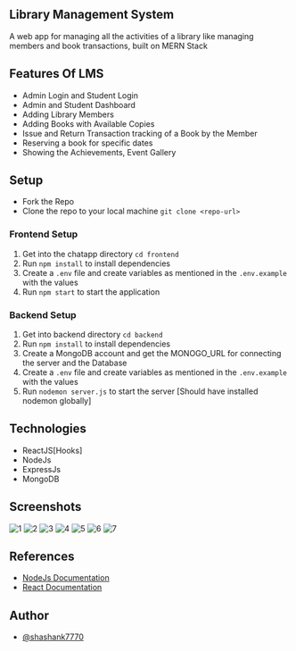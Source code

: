 ## Library Management System
A web app for managing all the activities of a library like managing members and book transactions, built on MERN Stack

## Features Of LMS
- Admin Login and Student Login
- Admin and Student Dashboard
- Adding Library Members
- Adding Books with Available Copies
- Issue and Return Transaction tracking of a Book by the Member
- Reserving a book for specific dates
- Showing the Achievements, Event Gallery

## Setup
- Fork the Repo
- Clone the repo to your local machine
  `git clone <repo-url>`

### Frontend Setup
1. Get into the chatapp directory
   `cd frontend`
2. Run `npm install` to install dependencies
3. Create a `.env` file and create variables as mentioned in the `.env.example` with the values
4. Run `npm start` to start the application

### Backend Setup
1. Get into backend directory `cd backend`
2. Run `npm install` to install dependencies
3. Create a MongoDB account and get the MONOGO_URL for connecting the server and the Database
4. Create a `.env` file and create variables as mentioned in the `.env.example` with the values
5. Run `nodemon server.js` to start the server [Should have installed nodemon globally]

## Technologies
- ReactJS[Hooks]
- NodeJs
- ExpressJs
- MongoDB

## Screenshots
![1](https://user-images.githubusercontent.com/73348574/205623377-999c0de5-6796-4100-85e6-96e3e7d4fb77.png)
![2](https://user-images.githubusercontent.com/73348574/205632416-bfcc2c19-3f70-4688-bb7e-0ccd83be3038.png)
![3](https://user-images.githubusercontent.com/73348574/205632598-6b009820-20ec-4e9f-92bf-00af92d4f1a4.png)
![4](https://user-images.githubusercontent.com/73348574/205632198-d99fcc8d-903d-4b60-9cec-56f8e0716290.png)
![5](https://user-images.githubusercontent.com/73348574/205631670-5dcb6437-afb1-4aaf-87d7-b47c3b01d7b1.png)
![6](https://user-images.githubusercontent.com/73348574/205631804-6c631b5e-8bcd-41c4-bb73-bab6ea8b78f7.png)
![7](https://user-images.githubusercontent.com/73348574/205631977-f393ca09-aa24-42a5-9bd7-d92d471c514c.png)

## References
- [NodeJs Documentation](https://nodejs.org/en/docs/)
- [React Documentation](https://reactjs.org/docs/getting-started.html)

## Author 
- [@shashank7770](https://www.github.com/shashank7770)